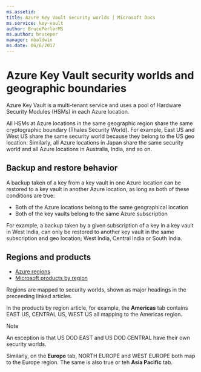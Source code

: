 ```yaml
---
ms.assetid: 
title: Azure Key Vault security worlds | Microsoft Docs
ms.service: key-vault
author: BrucePerlerMS
ms.author: bruceper
manager: mbaldwin
ms.date: 06/6/2017
---
```

# Azure Key Vault security worlds and geographic boundaries

Azure Key Vault is a multi-tenant service and uses a pool of Hardware Security Modules (HSMs) in each Azure location. 

All HSMs at Azure locations in the same geographic region share the same cryptographic boundary (Thales Security World). For example, East US and West US share the same security world because they belong to the US geo location. Similarly, all Azure locations in Japan share the same security world and all Azure locations in Australia, India, and so on. 

## Backup and restore behavior

A backup taken of a key from a key vault in one Azure location can be restored to a key vault in another Azure location, as long as both of these conditions are true:

- Both of the Azure locations belong to the same geographical location
- Both of the key vaults belong to the same Azure subscription

For example, a backup taken by a given subscription of a key in a key vault in West India, can only be restored to another key vault in the same subscription and geo location; West India, Central India or South India.

## Regions and products

- [Azure regions](https://azure.microsoft.com/regions/)
- [Microsoft products by region](https://azure.microsoft.com/regions/services/)

Regions are mapped to security worlds, shown as major headings in the preceeding linked articles.

In the products by region article, for example, the **Americas** tab contains EAST US, CENTRAL US, WEST US all mapping to the Americas region. 

>[!NOTE]
>An exception is that US DOD EAST and US DOD CENTRAL have their own security worlds. 

Similarly, on the **Europe** tab, NORTH EUROPE and WEST EUROPE both map to the Europe region. The same is also true or teh **Asia Pacific** tab.






